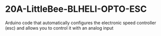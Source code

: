 # 20A-LittleBee-BLHELI-OPTO-ESC
Arduino code that automatically configures the electronic speed controller (esc) and allows you to control it with an analog input
